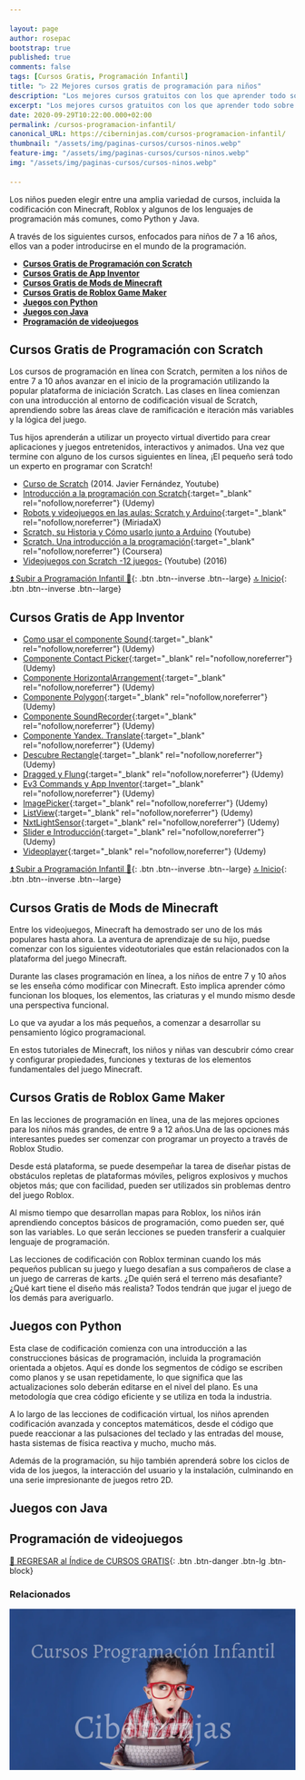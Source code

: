 ```yaml
---

layout: page
author: rosepac
bootstrap: true
published: true
comments: false
tags: [Cursos Gratis, Programación Infantil]
title: "▷ 22 Mejores cursos gratis de programación para niños"
description: "Los mejores cursos gratuitos con los que aprender todo sobre la programación para niños, desde cero hasta nivel experto"
excerpt: "Los mejores cursos gratuitos con los que aprender todo sobre la programación para niños, desde cero hasta nivel experto"
date: 2020-09-29T10:22:00.000+02:00
permalink: /cursos-programacion-infantil/
canonical_URL: https://ciberninjas.com/cursos-programacion-infantil/
thumbnail: "/assets/img/paginas-cursos/cursos-ninos.webp"
feature-img: "/assets/img/paginas-cursos/cursos-ninos.webp"
img: "/assets/img/paginas-cursos/cursos-ninos.webp"

---
```


Los niños pueden elegir entre una amplia variedad de cursos, incluida la codificación con Minecraft, Roblox y algunos de los lenguajes de programación más comunes, como Python y Java.

A través de los siguientes cursos, enfocados para niños de 7 a 16 años, ellos van a poder introducirse en el mundo de la programación.

- [**Cursos Gratis de Programación con Scratch**](#cursos-gratis-de-programación-con-scratch)
- [**Cursos Gratis de App Inventor**](#cursos-gratis-de-app-inventor)
- [**Cursos Gratis de Mods de Minecraft**](#cursos-gratis-de-mods-de-minecraft)
- [**Cursos Gratis de Roblox Game Maker**](#cursos-gratis-de-roblox-game-maker)
- [**Juegos con Python**](#juegos-con-python)
- [**Juegos con Java**](#juegos-con-java)
- [**Programación de videojuegos**](#programación-de-videojuegos)

## **Cursos Gratis de Programación con Scratch**

Los cursos de programación en línea con Scratch, permiten a los niños de entre 7 a 10 años avanzar en el inicio de la programación utilizando la popular plataforma de iniciación Scratch. Las clases en línea comienzan con una introducción al entorno de codificación visual de Scratch, aprendiendo sobre las áreas clave de ramificación e iteración más variables y la lógica del juego.

Tus hijos aprenderán a utilizar un proyecto virtual divertido para crear aplicaciones y juegos entretenidos, interactivos y animados. Una vez que termine con alguno de los cursos siguientes en línea, ¡El pequeño será todo un experto en programar con Scratch!

- [Curso de Scratch](/curso-scratch-javier-fernandez) (2014. Javier Fernández, Youtube)
- [Introducción a la programación con Scratch](https://www.udemy.com/introduccion-a-la-programacion-con-scratch){:target="_blank" rel="nofollow,noreferrer"} (Udemy)
- [Robots y videojuegos en las aulas: Scratch y Arduino](https://miriadax.net/web/robots-videojuegos-aulas-scratch-arduino-profesores-3ed){:target="_blank" rel="nofollow,noreferrer"} (MiriadaX)
- [Scratch, su Historia y Cómo usarlo junto a Arduino](/scratch-historia-como-usarlo-junto-a-arduino) (Youtube)
- [Scratch. Una introducción a la programación](https://www.coursera.org/learn/a-programar){:target="_blank" rel="nofollow,noreferrer"} (Coursera)
- [Videojuegos con Scratch -12 juegos-](/videojuegos-scratch-programo-ergo-sum) (Youtube) (2016)
<!-- Cursos Pendientes: scratch docentes: https://www.youtube.com/playlist?list=PL_nprC45Ob5vKfOf-F1754Ou5ZTsG73Qg , Canal Programamos: https://www.youtube.com/channel/UCxOl75aSJE7XpZrLdS8gtCg/playlists, -->

[⏫ Subir a Programación Infantil 👦](/cursos-tecnologia/#-programación-infantil){: .btn .btn--inverse .btn--large} [🔝 Inicio](/cursos-tecnologia/#-meta-listas){: .btn .btn--inverse .btn--large}
<!-- Programo Ergo Sum: https://www.youtube.com/channel/UCxOl75aSJE7XpZrLdS8gtCg/playlists -->

## **Cursos Gratis de App Inventor**

- [Como usar el componente Sound](https://click.linksynergy.com/deeplink?id=W9Gem8jDoic&mid=39197&murl=https%3A%2F%2Fwww.udemy.com%2Fcourse%2Fcomo-usar-el-componente-sound-sin-morir-en-el-intento%2F){:target="_blank" rel="nofollow,noreferrer"} (Udemy)
- [Componente Contact Picker](https://click.linksynergy.com/deeplink?id=W9Gem8jDoic&mid=39197&murl=https%3A%2F%2Fwww.udemy.com%2Fcourse%2Fapp-inventor-2-componente-contact-picker%2F){:target="_blank" rel="nofollow,noreferrer"} (Udemy)
- [Componente HorizontalArrangement](https://click.linksynergy.com/deeplink?id=W9Gem8jDoic&mid=39197&murl=https%3A%2F%2Fwww.udemy.com%2Fcourse%2Fapp-inventor-y-su-componente-horizontalarrangement%2F){:target="_blank" rel="nofollow,noreferrer"} (Udemy)
- [Componente Polygon](https://click.linksynergy.com/deeplink?id=W9Gem8jDoic&mid=39197&murl=https%3A%2F%2Fwww.udemy.com%2Fcourse%2Fapp-inventor-2-componente-polygon%2F){:target="_blank" rel="nofollow,noreferrer"} (Udemy)
- [Componente SoundRecorder](https://click.linksynergy.com/deeplink?id=W9Gem8jDoic&mid=39197&murl=https%3A%2F%2Fwww.udemy.com%2Fcourse%2Fcurso-del-componente-soundrecorder-de-app-inventor%2F){:target="_blank" rel="nofollow,noreferrer"} (Udemy)
- [Componente Yandex. Translate](https://click.linksynergy.com/deeplink?id=W9Gem8jDoic&mid=39197&murl=https%3A%2F%2Fwww.udemy.com%2Fcourse%2Fapp-inventor-2-componente-yandextranslate%2F){:target="_blank" rel="nofollow,noreferrer"} (Udemy)
- [Descubre Rectangle](https://click.linksynergy.com/deeplink?id=W9Gem8jDoic&mid=39197&murl=https%3A%2F%2Fwww.udemy.com%2Fcourse%2Fcomponente-rectangle-maps-app-inventor%2F){:target="_blank" rel="nofollow,noreferrer"} (Udemy)
- [Dragged y Flung](https://click.linksynergy.com/deeplink?id=W9Gem8jDoic&mid=39197&murl=https%3A%2F%2Fwww.udemy.com%2Fcourse%2Fapp-inventor-a%2F){:target="_blank" rel="nofollow,noreferrer"} (Udemy)
- [Ev3 Commands y App Inventor](https://click.linksynergy.com/deeplink?id=W9Gem8jDoic&mid=39197&murl=https%3A%2F%2Fwww.udemy.com%2Fcourse%2Fev3-commands%2F){:target="_blank" rel="nofollow,noreferrer"} (Udemy)
- [ImagePicker](https://click.linksynergy.com/deeplink?id=W9Gem8jDoic&mid=39197&murl=https%3A%2F%2Fwww.udemy.com%2Fcourse%2Fappinvento2-imagepicker%2F){:target="_blank" rel="nofollow,noreferrer"} (Udemy)
- [ListView](https://click.linksynergy.com/deeplink?id=W9Gem8jDoic&mid=39197&murl=https%3A%2F%2Fwww.udemy.com%2Fcourse%2Fapp-inventor-listview%2F){:target="_blank" rel="nofollow,noreferrer"} (Udemy)
- [NxtLightSensor](https://click.linksynergy.com/deeplink?id=W9Gem8jDoic&mid=39197&murl=https%3A%2F%2Fwww.udemy.com%2Fcourse%2Fapp-inventor-2-nxtlightsensor%2F){:target="_blank" rel="nofollow,noreferrer"} (Udemy)
- [Slider e Introducción](https://click.linksynergy.com/deeplink?id=W9Gem8jDoic&mid=39197&murl=https%3A%2F%2Fwww.udemy.com%2Fcourse%2Fslider-introduccion-a-appinventor%2F){:target="_blank" rel="nofollow,noreferrer"} (Udemy)
- [Videoplayer](https://click.linksynergy.com/deeplink?id=W9Gem8jDoic&mid=39197&murl=https%3A%2F%2Fwww.udemy.com%2Fcourse%2Fapp-inventor-2-videoplayer%2F){:target="_blank" rel="nofollow,noreferrer"} (Udemy)

[⏫ Subir a Programación Infantil 👦](/cursos-tecnologia/#-programación-infantil){: .btn .btn--inverse .btn--large} [🔝 Inicio](/cursos-tecnologia/#-meta-listas){: .btn .btn--inverse .btn--large}

## **Cursos Gratis de Mods de Minecraft**

Entre los videojuegos, Minecraft ha demostrado ser uno de los más populares hasta ahora. La aventura de aprendizaje de su hijo, puedse comenzar con los siguientes videotutoriales que están relacionados con la plataforma del juego Minecraft.

Durante las clases programación en línea, a los niños de entre 7 y 10 años se les enseña cómo modificar con Minecraft. Esto implica aprender cómo funcionan los bloques, los elementos, las criaturas y el mundo mismo desde una perspectiva funcional.

Lo que va ayudar a los más pequeños, a comenzar a desarrollar su pensamiento lógico programacional.

En estos tutoriales de Minecraft, los niños y niñas van descubrir cómo crear y configurar propiedades, funciones y texturas de los elementos fundamentales del juego Minecraft.

## **Cursos Gratis de Roblox Game Maker**

En las lecciones de programación en línea, una de las mejores opciones para los niños más grandes, de entre 9 a 12 años.Una de las opciones más interesantes puedes ser comenzar con programar un proyecto a través de Roblox Studio.

Desde está plataforma, se puede desempeñar la tarea de diseñar pistas de obstáculos repletas de plataformas móviles, peligros explosivos y muchos objetos más; que con facilidad, pueden ser utilizados sin problemas dentro del juego Roblox.

Al mismo tiempo que desarrollan mapas para Roblox, los niños irán aprendiendo conceptos básicos de programación, como pueden ser, qué son las variables. Lo que serán lecciones se pueden transferir a cualquier lenguaje de programación.

Las lecciones de codificación con Roblox terminan cuando los más pequeños publican su juego y luego desafían a sus compañeros de clase a un juego de carreras de karts. ¿De quién será el terreno más desafiante? ¿Qué kart tiene el diseño más realista? Todos tendrán que jugar el juego de los demás para averiguarlo.

## **Juegos con Python**

Esta clase de codificación comienza con una introducción a las construcciones básicas de programación, incluida la programación orientada a objetos. Aquí es donde los segmentos de código se escriben como planos y se usan repetidamente, lo que significa que las actualizaciones solo deberán editarse en el nivel del plano. Es una metodología que crea código eficiente y se utiliza en toda la industria.

A lo largo de las lecciones de codificación virtual, los niños aprenden codificación avanzada y conceptos matemáticos, desde el código que puede reaccionar a las pulsaciones del teclado y las entradas del mouse, hasta sistemas de física reactiva y mucho, mucho más.

Además de la programación, su hijo también aprenderá sobre los ciclos de vida de los juegos, la interacción del usuario y la instalación, culminando en una serie impresionante de juegos retro 2D.

## **Juegos con Java**

## **Programación de videojuegos**

[🏡 REGRESAR al Índice de CURSOS GRATIS](https://ciberninjas.com/cursos-tecnologia/){: .btn .btn-danger .btn-lg .btn-block}

### **Relacionados** <!-- omit in toc -->

![Los mejores cursos gratuitos con los que aprender todo sobre la programación para niños, desde cero hasta nivel experto](/assets/img/paginas-cursos/cursos-ninos.webp "Los mejores cursos gratuitos con los que aprender todo sobre la programación para niños, desde cero hasta nivel experto")